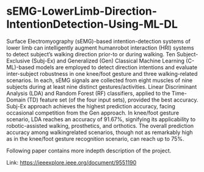 # sEMG-LowerLimb-Direction-IntentionDetection-Using-ML-DL

Surface Electromyography (sEMG)-based intention-detection systems of lower limb can intelligently augment humanrobot interaction (HRI) systems to detect subject’s walking direction prior-to or during walking. Ten Subject-Exclusive (Subj-Ex) and Generalized (Gen) Classical Machine Learning (C-ML)-based models are employed to detect direction intentions and evaluate inter-subject robustness in one knee/foot gesture and three walking-related scenarios. In each, sEMG signals are collected from eight muscles of nine subjects during at least nine distinct gestures/activities. Linear Discriminant Analysis (LDA) and Random Forest (RF) classifiers, applied to the Time-Domain (TD) feature set (of the four input sets), provided the best accuracy. Subj-Ex approach achieves the highest prediction accuracy, facing occasional competition from the Gen approach. In knee/foot gesture scenario, LDA reaches an accuracy of 91.67%, signifying its applicability to robotic-assisted walking, prosthetics, and orthotics. The overall prediction accuracy among walkingrelated scenarios, though not as remarkably high as in the knee/foot gesture recognition scenario, can reach up to 75%.

Following paper contains more indepth description of the project. 

Link:  https://ieeexplore.ieee.org/document/9551190 
